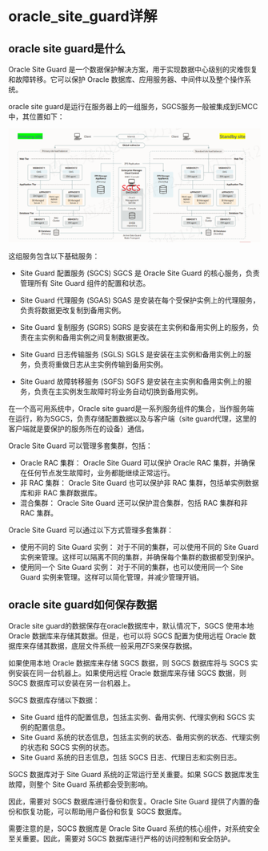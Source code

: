 # oracle_site_guard详解

## oracle site guard是什么

Oracle Site Guard 是一个数据保护解决方案，用于实现数据中心级别的灾难恢复和故障转移。它可以保护 Oracle 数据库、应用服务器、中间件以及整个操作系统。

oracle site guard是运行在服务器上的一组服务，SGCS服务一般被集成到EMCC中，其位置如下：

![](./img/oracle_site_guard.png)

这组服务包含以下基础服务：

- Site Guard 配置服务 (SGCS)
SGCS 是 Oracle Site Guard 的核心服务，负责管理所有 Site Guard 组件的配置和状态。

- Site Guard 代理服务 (SGAS)
SGAS 是安装在每个受保护实例上的代理服务，负责将数据更改复制到备用实例。

- Site Guard 复制服务 (SGRS)
SGRS 是安装在主实例和备用实例上的服务，负责在主实例和备用实例之间复制数据更改。

- Site Guard 日志传输服务 (SGLS)
SGLS 是安装在主实例和备用实例上的服务，负责将重做日志从主实例传输到备用实例。

- Site Guard 故障转移服务 (SGFS)
SGFS 是安装在主实例和备用实例上的服务，负责在主实例发生故障时将业务自动切换到备用实例。

在一个高可用系统中，Oracle site guard是一系列服务组件的集合，当作服务端在运行，称为SGCS，负责存储配置数据以及与客户端（site guard代理，这里的客户端就是要保护的服务所在的设备）通信。

Oracle Site Guard 可以管理多套集群，包括：

- Oracle RAC 集群： Oracle Site Guard 可以保护 Oracle RAC 集群，并确保在任何节点发生故障时，业务都能继续正常运行。
- 非 RAC 集群： Oracle Site Guard 也可以保护非 RAC 集群，包括单实例数据库和非 RAC 集群数据库。
- 混合集群： Oracle Site Guard 还可以保护混合集群，包括 RAC 集群和非 RAC 集群。

Oracle Site Guard 可以通过以下方式管理多套集群：

- 使用不同的 Site Guard 实例： 对于不同的集群，可以使用不同的 Site Guard 实例来管理。这样可以隔离不同的集群，并确保每个集群的数据都受到保护。
- 使用同一个 Site Guard 实例： 对于不同的集群，也可以使用同一个 Site Guard 实例来管理。这样可以简化管理，并减少管理开销。

## oracle site guard如何保存数据

Oracle site guard的数据保存在oracle数据库中，默认情况下，SGCS 使用本地 Oracle 数据库来存储其数据。但是，也可以将 SGCS 配置为使用远程 Oracle 数据库来存储其数据，底层文件系统一般采用ZFS来保存数据。

如果使用本地 Oracle 数据库来存储 SGCS 数据，则 SGCS 数据库将与 SGCS 实例安装在同一台机器上。如果使用远程 Oracle 数据库来存储 SGCS 数据，则 SGCS 数据库可以安装在另一台机器上。

SGCS 数据库存储以下数据：

- Site Guard 组件的配置信息，包括主实例、备用实例、代理实例和 SGCS 实例的配置信息。
- Site Guard 系统的状态信息，包括主实例的状态、备用实例的状态、代理实例的状态和 SGCS 实例的状态。
- Site Guard 系统的日志信息，包括 SGCS 日志、代理日志和实例日志。

SGCS 数据库对于 Site Guard 系统的正常运行至关重要。如果 SGCS 数据库发生故障，则整个 Site Guard 系统都会受到影响。

因此，需要对 SGCS 数据库进行备份和恢复。Oracle Site Guard 提供了内置的备份和恢复功能，可以帮助用户备份和恢复 SGCS 数据库。

需要注意的是，SGCS 数据库是 Oracle Site Guard 系统的核心组件，对系统安全至关重要。因此，需要对 SGCS 数据库进行严格的访问控制和安全防护。
